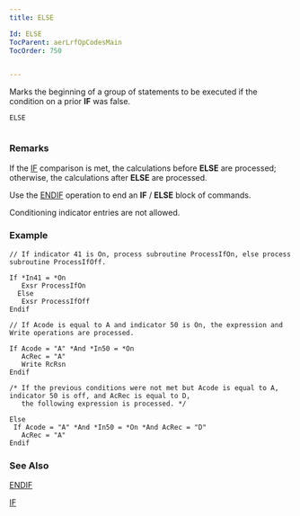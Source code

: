 ```yaml
---
title: ELSE

Id: ELSE
TocParent: aerLrfOpCodesMain
TocOrder: 750


---
```


Marks the beginning of a group of statements to be executed if the condition on a prior **IF** was false. 

```
ELSE 
        
```

### Remarks
If the [IF](IF.html) comparison is met, the calculations before **ELSE** are processed; otherwise, the calculations after **ELSE** are processed. 

Use the [ENDIF](ENDIF.html) operation to end an **IF** / **ELSE** block of commands. 

Conditioning indicator entries are not allowed. 

### Example

```
// If indicator 41 is On, process subroutine ProcessIfOn, else process subroutine ProcessIfOff. 

If *In41 = *On
   Exsr ProcessIfOn
  Else
   Exsr ProcessIfOff
Endif 

// If Acode is equal to A and indicator 50 is On, the expression and Write operations are processed. 

If Acode = "A" *And *In50 = *On
   AcRec = "A"
   Write RcRsn
Endif 

/* If the previous conditions were not met but Acode is equal to A, indicator 50 is off, and AcRec is equal to D,
   the following expression is processed. */ 

Else
 If Acode = "A" *And *In50 = *On *And AcRec = "D" 
   AcRec = "A" 
Endif 
```

### See Also
[ENDIF](ENDIF.html)

[IF](IF.html) 
